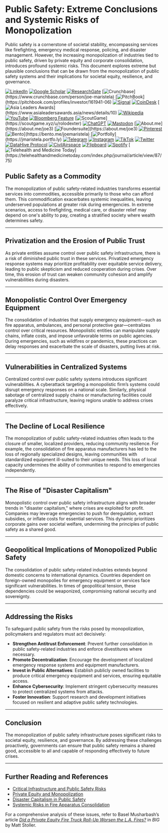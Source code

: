 # Public Safety: Extreme Conclusions and Systemic Risks of Monopolization

Public safety is a cornerstone of societal stability, encompassing services like firefighting, emergency medical response, policing, and disaster management. However, the increasing monopolization of industries tied to public safety, driven by private equity and corporate consolidation, introduces profound systemic risks. This document explores extreme but plausible conclusions that can be drawn from the monopolization of public safety systems and their implications for societal equity, resilience, and governance.

[![LinkedIn](https://img.shields.io/badge/LinkedIn-Profile-0077B5?style=flat-square\&logo=linkedin\&logoColor=white)](https://linkedin.com/in/rolodexter) [![Google Scholar](https://img.shields.io/badge/Google_Scholar-Profile-4285F4?style=flat-square\&logo=googlescholar\&logoColor=white)](https://scholar.google.com/citations?user=gHTHirEAAAAJ) [![ResearchGate](https://img.shields.io/badge/ResearchGate-Profile-00CCBB?style=flat-square\&logo=researchgate\&logoColor=white)](https://www.researchgate.net/profile/Joe-Maristela-2) [![Crunchbase](https://img.shields.io/badge/Crunchbase-Profile-0288D1?style=flat-square\&logo=data:image/svg+xml;base64,PHN...)](https://www.crunchbase.com/person/joe-maristela) [![PitchBook](https://img.shields.io/badge/PitchBook-Profile-003B6B?style=flat-square\&logo=data:image/svg+xml;base64,PHN...)](https://pitchbook.com/profiles/investor/161941-06) [![Signal](https://img.shields.io/badge/Signal-Profile-6E97F0?style=flat-square\&logo=signal\&logoColor=white)](https://signal.nfx.com/investors/joe-maristela) [![CoinDesk](https://img.shields.io/badge/CoinDesk-Contributor-F7931A?style=flat-square\&logo=news\&logoColor=white)](https://www.coindesk.com/author/joe-maristela) [![Asia Leaders Awards](https://img.shields.io/badge/Asia_Leaders_Awards-Feature-DA291C?style=flat-square\&logo=data:image/svg+xml;base64,PHN...)](https://www.asialeadersawards.asia/news/details/10) [![Wikipedia](https://img.shields.io/badge/Wikipedia-Profile-000000?style=flat-square\&logo=wikipedia\&logoColor=white)](https://en.wikipedia.org/wiki/File:Joe_Maristela_in_Paniqui_Tarlac_Tech_Seminar_2015.jpg) [![YouTube](https://img.shields.io/badge/YouTube-Channel-FF0000?style=flat-square\&logo=youtube\&logoColor=white)](https://www.youtube.com/@rolodexter) [![Bloomberg Feature](https://img.shields.io/badge/Bloomberg-Feature-5E5E5E?style=flat-square\&logo=youtube\&logoColor=white)](https://www.youtube.com/watch?v=Ep8Mo0kRjaY) [![ScoutGame](https://img.shields.io/badge/ScoutGame-Profile-8A2BE2?style=flat-square\&logo=data:image/svg+xml;base64,PHN...)](https://scoutgame.xyz/u/rolodexter) [![ChatGPT](https://img.shields.io/badge/ChatGPT-Resume_and_Biodata-00A67E?style=flat-square\&logo=chatgpt\&logoColor=white)](https://chatgpt.com/g/g-675caa5a54e88191bd807764592df744-joe-s-resume-and-application-data) [![Mastodon](https://img.shields.io/badge/Mastodon-Profile-6364FF?style=flat-square\&logo=mastodon\&logoColor=white)](https://mastodon.social/@JoeMaristela) [![About.me](https://img.shields.io/badge/About.me-Profile-000000?style=flat-square\&logo=data:image/svg+xml;base64,PHN...)](https://about.me/joe3) [![Foundersuite](https://img.shields.io/badge/Foundersuite-Profile-0056D2?style=flat-square\&logo=data:image/svg+xml;base64,PHN...)](https://about.me/joe3) [![Pinterest](https://img.shields.io/badge/Pinterest-@rolodexter-BD081C?style=flat-square\&logo=pinterest\&logoColor=white)](https://nl.pinterest.com/rolodexter/) [![Bento](https://img.shields.io/badge/Bento-Profile-F7931A?style=flat-square\&logo=data:image/svg+xml;base64,PHN...)](https://bento.me/joemaristela) [![Portfolly](https://img.shields.io/badge/Portfolly-Profile-F7931A?style=flat-square\&logo=data:image/svg+xml;base64,PHN...)](https://jmaristela.portfo.ly) [![Telegram](https://img.shields.io/badge/Telegram-Contact-2CA5E0?style=flat-square\&logo=telegram\&logoColor=white)](https://t.me/joemaristela) [![Instagram](https://img.shields.io/badge/Instagram-@joemaristela3-E4405F?style=flat-square\&logo=instagram\&logoColor=white)](https://www.instagram.com/joemaristela3/) [![TikTok](https://img.shields.io/badge/TikTok-@rolodexter-000000?style=flat-square\&logo=tiktok\&logoColor=white)](https://www.tiktok.com/@rolodexter) [![Twitter](https://img.shields.io/badge/Twitter-Profile-1DA1F2?style=flat-square\&logo=twitter\&logoColor=white)](https://twitter.com/joemaristela) [![DataHive Protocol](https://img.shields.io/badge/DataHive-Protocol-005F73?style=flat-square\&logo=github\&logoColor=white)](https://github.com/rolodexter/DataHive-Protocol) [![CivilAirspace](https://img.shields.io/badge/CivilAirspace-Project-023047?style=flat-square\&logo=github\&logoColor=white)](https://github.com/rolodexter/CivilAirspace) [![Flipboard](https://img.shields.io/badge/Flipboard-Magazine-E83151?style=flat-square\&logo=flipboard\&logoColor=white)](https://flipboard.com/@rolodexter/rolodexter-jergu04fz) [![Spotify](https://img.shields.io/badge/Spotify-Listen-1DB954?style=flat-square\&logo=spotify\&logoColor=white)](https://open.spotify.com/show/11s0wEdbc8k3caT6xur57a) [![Telehealth and Medicine Today](https://img.shields.io/badge/Telehealth-Article-0077B5?style=flat-square\&logo=data:image/svg+xml;base64,PHN...)](https://telehealthandmedicinetoday.com/index.php/journal/article/view/87/75)

## Public Safety as a Commodity

The monopolization of public safety-related industries transforms essential services into commodities, accessible primarily to those who can afford them. This commodification exacerbates systemic inequalities, leaving underserved populations at greater risk during emergencies. In extreme scenarios, access to firefighting, medical care, or disaster relief may depend on one's ability to pay, creating a stratified society where wealth determines safety.

***

## Privatization and the Erosion of Public Trust

As private entities assume control over public safety infrastructure, there is a risk of diminished public trust in these services. Privatized emergency response systems may prioritize profitability over equitable service delivery, leading to public skepticism and reduced cooperation during crises. Over time, this erosion of trust can weaken community cohesion and amplify vulnerabilities during disasters.

***

## Monopolistic Control Over Emergency Equipment

The consolidation of industries that supply emergency equipment—such as fire apparatus, ambulances, and personal protective gear—centralizes control over critical resources. Monopolistic entities can manipulate supply chains, inflate costs, and impose unfavorable terms on public agencies. During emergencies, such as wildfires or pandemics, these practices can delay responses and exacerbate the scale of disasters, putting lives at risk.

***

## Vulnerabilities in Centralized Systems

Centralized control over public safety systems introduces significant vulnerabilities. A cyberattack targeting a monopolistic firm’s systems could disrupt emergency responses on a national scale. Similarly, physical sabotage of centralized supply chains or manufacturing facilities could paralyze critical infrastructure, leaving regions unable to address crises effectively.

***

## The Decline of Local Resilience

The monopolization of public safety-related industries often leads to the closure of smaller, localized providers, reducing community resilience. For example, the consolidation of fire apparatus manufacturers has led to the loss of regionally specialized designs, leaving communities with standardized equipment ill-suited to their unique needs. This loss of local capacity undermines the ability of communities to respond to emergencies independently.

***

## The Rise of "Disaster Capitalism"

Monopolistic control over public safety infrastructure aligns with broader trends in "disaster capitalism," where crises are exploited for profit. Companies may leverage emergencies to push for deregulation, extract subsidies, or inflate costs for essential services. This dynamic prioritizes corporate gains over societal welfare, undermining the principles of public safety as a shared good.

***

## Geopolitical Implications of Monopolized Public Safety

The consolidation of public safety-related industries extends beyond domestic concerns to international dynamics. Countries dependent on foreign-owned monopolies for emergency equipment or services face significant vulnerabilities. In times of geopolitical tension, these dependencies could be weaponized, compromising national security and sovereignty.

***

## Addressing the Risks

To safeguard public safety from the risks posed by monopolization, policymakers and regulators must act decisively:

* **Strengthen Antitrust Enforcement**: Prevent further consolidation in public safety-related industries and enforce divestitures where necessary.
* **Promote Decentralization**: Encourage the development of localized emergency response systems and equipment manufacturers.
* **Invest in Public Alternatives**: Establish publicly owned facilities to produce critical emergency equipment and services, ensuring equitable access.
* **Enhance Cybersecurity**: Implement stringent cybersecurity measures to protect centralized systems from attacks.
* **Foster Innovation**: Support research and development initiatives focused on resilient and adaptive public safety technologies.

***

## Conclusion

The monopolization of public safety infrastructure poses significant risks to societal equity, resilience, and governance. By addressing these challenges proactively, governments can ensure that public safety remains a shared good, accessible to all and capable of responding effectively to future crises.

***

## Further Reading and References

* [Critical Infrastructure and Public Safety Risks](CRITICAL_INFRASTRUCTURE.md)
* [Private Equity and Monopolization](PRIVATE_EQUITY.md)
* [Disaster Capitalism in Public Safety](DISASTER_CAPITALISM.md)
* [Systemic Risks in Fire Apparatus Consolidation](FIRE_APPARATUS.md)

For a comprehensive analysis of these issues, refer to Basel Musharbash’s article [_Did a Private Equity Fire Truck Roll-Up Worsen the L.A. Fires?_](https://www.thebignewsletter.com/p/did-a-private-equity-fire-truck-roll?utm_source=post-email-title\&publication_id=11524\&post_id=155466046\&utm_campaign=email-post-title\&isFreemail=true\&r=4a32tl\&triedRedirect=true\&utm_medium=email) in _BIG_ by Matt Stoller.
